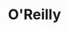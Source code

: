 ---
title: O'Reilly
link: http://www.oreilly.com/
logo: oreilly.gif

# Events sponsored denoted by `<hackday>` and sponsorship amount/resource
events:
  01-london:    "Books"
  02-liverpool: "Ticket to Strata - best big data project"
  03-oxford:    "Books"
  04-london:    "Books"
  05-cambridge: "Books"
  10-london:    "10 books as prizes"
---